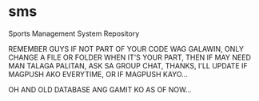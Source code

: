 # sms
Sports Management System Repository

REMEMBER GUYS IF NOT PART OF YOUR CODE WAG GALAWIN, ONLY CHANGE A FILE OR FOLDER WHEN IT'S YOUR PART, THEN IF MAY NEED MAN TALAGA PALITAN, ASK SA GROUP CHAT, THANKS, I'LL UPDATE IF MAGPUSH AKO EVERYTIME, OR IF MAGPUSH KAYO...

OH AND OLD DATABASE ANG GAMIT KO AS OF NOW...
